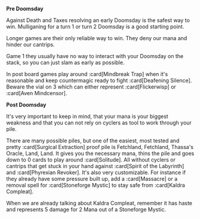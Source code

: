 **Pre Doomsday**

Against Death and Taxes resolving an early Doomsday is the safest way to win.
Mulliganing for a turn 1 or turn 2 Doomsday is a good starting point.

Longer games are their only reliable way to win. They deny our mana and hinder
our cantrips.

Game 1 they usually have no way to interact with your Doomsday on the stack, so
you can just slam as early as possible.

In post board games play around :card[Mindbreak Trap] when it's reasonable and
keep countermagic ready to fight :card[Deafening Silence]. Beware the vial on 3
which can either represent :card[Flickerwisp] or :card[Aven Mindcensor].

**Post Doomsday**

It's very important to keep in mind, that your mana is your biggest weakness and
that you can not rely on cyclers as tool to work through your pile.

There are many possible piles, but one of the easiest, most tested and pretty
:card[Surgical Extraction] proof pile is Fetchland, Fetchland, Thassa's Oracle,
Land, Land. It gives you the necessary mana, thins the pile and goes down to 0
cards to play around :card[Solitude]. All without cyclers or cantrips that get
stuck in your hand against :card[Spirit of the Labyrinth] and :card[Phyrexian
Revoker]. It's also very customizable. For instance if they already have some
pressure built up, add a :card[Massacre] or a removal spell for :card[Stoneforge
Mystic] to stay safe from :card[Kaldra Compleat].

When we are already talking about Kaldra Compleat, remember it has haste and
represents 5 damage for 2 Mana out of a Stoneforge Mystic.
